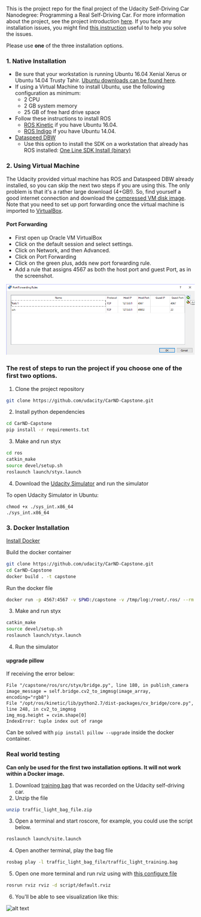 This is the project repo for the final project of the Udacity Self-Driving Car Nanodegree: Programming a Real Self-Driving Car. For more information about the project, see the project introduction [here](https://classroom.udacity.com/nanodegrees/nd013/parts/6047fe34-d93c-4f50-8336-b70ef10cb4b2/modules/e1a23b06-329a-4684-a717-ad476f0d8dff/lessons/462c933d-9f24-42d3-8bdc-a08a5fc866e4/concepts/5ab4b122-83e6-436d-850f-9f4d26627fd9). If you face any installation issues, you might find [this instruction](https://github.com/wzding/Electric_Eel_Capstone/blob/master/installation_issues.md) useful to help you solve the issues.

Please use **one** of the three installation options.

### 1. Native Installation

* Be sure that your workstation is running Ubuntu 16.04 Xenial Xerus or Ubuntu 14.04 Trusty Tahir. [Ubuntu downloads can be found here](https://www.ubuntu.com/download/desktop).
* If using a Virtual Machine to install Ubuntu, use the following configuration as minimum:
  * 2 CPU
  * 2 GB system memory
  * 25 GB of free hard drive space
* Follow these instructions to install ROS
  * [ROS Kinetic](http://wiki.ros.org/kinetic/Installation/Ubuntu) if you have Ubuntu 16.04.
  * [ROS Indigo](http://wiki.ros.org/indigo/Installation/Ubuntu) if you have Ubuntu 14.04.
* [Dataspeed DBW](https://bitbucket.org/DataspeedInc/dbw_mkz_ros)
  * Use this option to install the SDK on a workstation that already has ROS installed: [One Line SDK Install (binary)](https://bitbucket.org/DataspeedInc/dbw_mkz_ros/src/81e63fcc335d7b64139d7482017d6a97b405e250/ROS_SETUP.md?fileviewer=file-view-default)

### 2. Using Virtual Machine
The Udacity provided virtual machine has ROS and Dataspeed DBW already installed, so you can skip the next two steps if you are using this. The only problem is that it's a rather large download (4+GB!). So, find yourself a good internet connection and download the [compressed VM disk image](https://s3-us-west-1.amazonaws.com/udacity-selfdrivingcar/Udacity_VM_Base_V1.0.0.zip). Note that you need to set up port forwarding once the virtual machine is imported to [VirtualBox](https://www.virtualbox.org/wiki/Downloads).

#### Port Forwarding
* First open up Oracle VM VirtualBox
* Click on the default session and select settings.
* Click on Network, and then Advanced.
* Click on Port Forwarding
* Click on the green plus, adds new port forwarding rule.
* Add a rule that assigns 4567 as both the host port and guest Port, as in the screenshot.

![alt text](./imgs/port-forward.png)

### The rest of steps to run the project if you choose one of the first two options.
1. Clone the project repository
```bash
git clone https://github.com/udacity/CarND-Capstone.git
```
2. Install python dependencies
```bash
cd CarND-Capstone
pip install -r requirements.txt
```
3. Make and run styx
```bash
cd ros
catkin_make
source devel/setup.sh
roslaunch launch/styx.launch
```
4. Download the [Udacity Simulator](https://github.com/udacity/CarND-Capstone/releases) and run the simulator

To open Udacity Simulator in Ubuntu:
```
chmod +x ./sys_int.x86_64
./sys_int.x86_64
```

### 3. Docker Installation
[Install Docker](https://docs.docker.com/engine/installation/)

Build the docker container
```bash
git clone https://github.com/udacity/CarND-Capstone.git
cd CarND-Capstone
docker build . -t capstone
```
Run the docker file
```bash
docker run -p 4567:4567 -v $PWD:/capstone -v /tmp/log:/root/.ros/ --rm -it capstone
```
3. Make and run styx
```bash
catkin_make
source devel/setup.sh
roslaunch launch/styx.launch
```
4. Run the simulator

#### upgrade pillow

If receiving the error below:
```
File "/capstone/ros/src/styx/bridge.py", line 180, in publish_camera
image_message = self.bridge.cv2_to_imgmsg(image_array, encoding="rgb8")
File "/opt/ros/kinetic/lib/python2.7/dist-packages/cv_bridge/core.py", line 248, in cv2_to_imgmsg
img_msg.height = cvim.shape[0]
IndexError: tuple index out of range
```
Can be solved with `pip install pillow --upgrade` inside the docker container.

### Real world testing 
**Can only be used for the first two installation options. It will not work within a Docker image.**
1. Download [training bag](https://s3-us-west-1.amazonaws.com/udacity-selfdrivingcar/traffic_light_bag_file.zip) that was recorded on the Udacity self-driving car.
2. Unzip the file
```bash
unzip traffic_light_bag_file.zip
```
3. Open a terminal and start roscore, for example, you could use the script below.
```bash
roslaunch launch/site.launch
```
4. Open another terminal, play the bag file
```bash
rosbag play -l traffic_light_bag_file/traffic_light_training.bag
```
5. Open one more terminal and run rviz using with [this configure file](https://github.com/wzding/Electric_Eel_Capstone/blob/master/script/default.rviz)
```bash
rosrun rviz rviz -d script/default.rviz
```
6. You'll be able to see visualization like this:

![alt text](./imgs/autoware_computing.gif)
